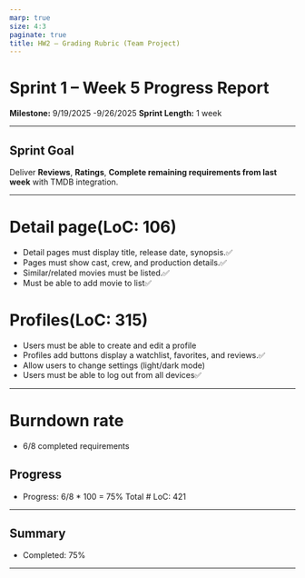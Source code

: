```yaml
---
marp: true
size: 4:3
paginate: true
title: HW2 – Grading Rubric (Team Project)
---
```



# Sprint 1 – Week 5 Progress Report
**Milestone:** 9/19/2025 -9/26/2025
**Sprint Length:** 1 week 

---

## Sprint Goal  
Deliver **Reviews**, **Ratings**, **Complete remaining requirements from last week** with TMDB integration.

---


# Detail page(LoC: 106)
- Detail pages must display title, release date, synopsis.✅
- Pages must show cast, crew, and production details.✅
- Similar/related movies must be listed.✅
- Must be able to add movie to list✅

# Profiles(LoC: 315)
- Users must be able to create and edit a profile
- Profiles add buttons display a watchlist, favorites, and reviews.✅
- Allow users to change settings (light/dark mode)
- Users must be able to log out from all devices✅



---


# Burndown rate

- 6/8 completed requirements

## Progress 
- Progress: 6/8 * 100 = 75%
Total # LoC: 421

---
## Summary
- Completed: 75%


---



